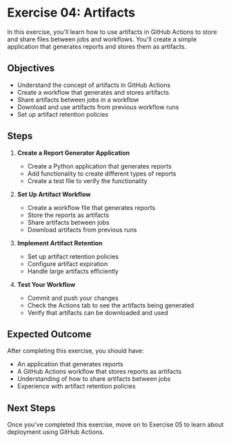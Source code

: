 # Exercise 04: Artifacts

In this exercise, you'll learn how to use artifacts in GitHub Actions to store and share files between jobs and workflows. You'll create a simple application that generates reports and stores them as artifacts.

## Objectives

- Understand the concept of artifacts in GitHub Actions
- Create a workflow that generates and stores artifacts
- Share artifacts between jobs in a workflow
- Download and use artifacts from previous workflow runs
- Set up artifact retention policies

## Steps

1. **Create a Report Generator Application**
   - Create a Python application that generates reports
   - Add functionality to create different types of reports
   - Create a test file to verify the functionality

2. **Set Up Artifact Workflow**
   - Create a workflow file that generates reports
   - Store the reports as artifacts
   - Share artifacts between jobs
   - Download artifacts from previous runs

3. **Implement Artifact Retention**
   - Set up artifact retention policies
   - Configure artifact expiration
   - Handle large artifacts efficiently

4. **Test Your Workflow**
   - Commit and push your changes
   - Check the Actions tab to see the artifacts being generated
   - Verify that artifacts can be downloaded and used

## Expected Outcome

After completing this exercise, you should have:
- An application that generates reports
- A GitHub Actions workflow that stores reports as artifacts
- Understanding of how to share artifacts between jobs
- Experience with artifact retention policies

## Next Steps

Once you've completed this exercise, move on to Exercise 05 to learn about deployment using GitHub Actions. 
